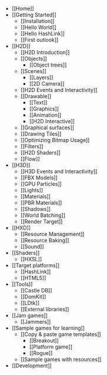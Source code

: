 * [[Home]]
* [[Getting Started]]
  * [[Installation]]
  * [[Hello World]]
  * [[Hello HashLink]]
  * [[First outlook]]
* [[H2D]]
  * [[H2D Introduction]]
  * [[Objects]]
    * [[Object trees]]
  * [[Scenes]]
    * [[Layers]]
    * [[2D Camera]]
  * [[H2D Events and Interactivity]]
  * [[Drawable]]
    * [[Text]]
    * [[Graphics]]
    * [[Animation]]
    * [[H2D Interactive]]
  * [[Graphical surfaces]]
  * [[Drawing Tiles]]
  * [[Optimizing Bitmap Usage]]
  * [[Filters]]
  * [[H2D Shaders]]
  * [[Flow]]
* [[H3D]]
  * [[H3D Events and Interactivity]]
  * [[FBX Models]]
  * [[GPU Particles]]
  * [[Lights]]
  * [[Materials]]
  * [[PBR Materials]]
  * [[Shadows]]
  * [[World Batching]]
  * [[Render Target]]
* [[HXD]]
  * [[Resource Management]]
  * [[Resource Baking]]
  * [[Sound]]
* [[Shaders]]
  * [[HXSL]]
* [[Target platforms]]
  * [[HashLink]]
  * [[HTML5]]
* [[Tools]]
  * [[Castle DB]]
  * [[DomKit]]
  * [[LDtk]]
  * [[External libraries]]
* [[Jam games]]
  * [[Jammers]]
* [[Sample games for learning]]
  * [[Copy & paste game templates]]
    * [[Breakout]]
    * [[Platform game]]
    * [[Rogue]]
  * [[Sample games with resources]]
* [[Development]]